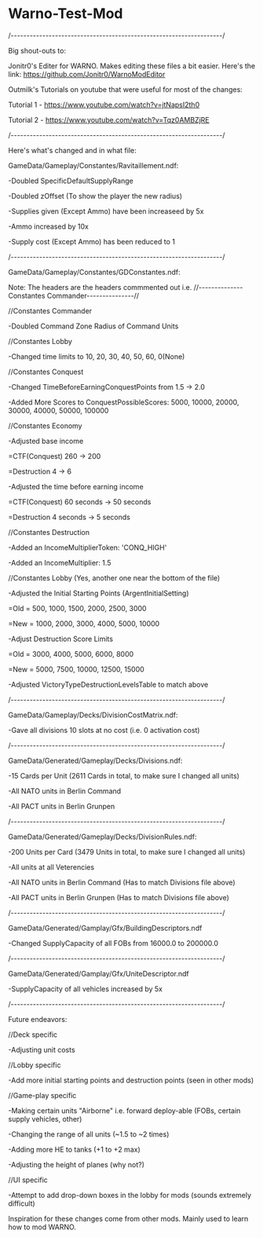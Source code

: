 # Warno-Test-Mod

/-------------------------------------------------------------------/

Big shout-outs to: 

Jonitr0's Editer for WARNO. Makes editing these files a bit easier. Here's the link: https://github.com/Jonitr0/WarnoModEditor

Outmilk's Tutorials on youtube that were useful for most of the changes:

Tutorial 1 - https://www.youtube.com/watch?v=jtNapsI2th0

Tutorial 2 - https://www.youtube.com/watch?v=Tqz0AMBZjRE

/-------------------------------------------------------------------/

Here's what's changed and in what file:

GameData/Gameplay/Constantes/Ravitaillement.ndf:

-Doubled SpecificDefaultSupplyRange

-Doubled zOffset (To show the player the new radius)

-Supplies given (Except Ammo) have been increaseed by 5x

-Ammo increased by 10x

-Supply cost (Except Ammo) has been reduced to 1

/-------------------------------------------------------------------/

GameData/Gameplay/Constantes/GDConstantes.ndf:

Note: The headers are the headers commmented out i.e. //--------------Constantes Commander---------------//

//Constantes Commander

-Doubled Command Zone Radius of Command Units

//Constantes Lobby

-Changed time limits to 10, 20, 30, 40, 50, 60, 0(None)

//Constantes Conquest

-Changed TimeBeforeEarningConquestPoints from 1.5 -> 2.0
 
-Added More Scores to ConquestPossibleScores: 5000, 10000, 20000, 30000, 40000, 50000, 100000

//Constantes Economy

-Adjusted base income

=CTF(Conquest) 260 -> 200
 
=Destruction 4 -> 6
 
-Adjusted the time before earning income

=CTF(Conquest) 60 seconds -> 50 seconds
 
=Destruction 4 seconds -> 5 seconds

//Constantes Destruction

-Added an IncomeMultiplierToken: 'CONQ_HIGH'
 
-Added an IncomeMultiplier: 1.5

//Constantes Lobby (Yes, another one near the bottom of the file)

-Adjusted the Initial Starting Points (ArgentInitialSetting)

=Old = 500, 1000, 1500, 2000, 2500, 3000
 
=New = 1000, 2000, 3000, 4000, 5000, 10000

-Adjust Destruction Score Limits

=Old = 3000, 4000, 5000, 6000, 8000
 
=New = 5000, 7500, 10000, 12500, 15000

-Adjusted VictoryTypeDestructionLevelsTable to match above

/-------------------------------------------------------------------/

GameData/Gameplay/Decks/DivisionCostMatrix.ndf:

-Gave all divisions 10 slots at no cost (i.e. 0 activation cost)

/-------------------------------------------------------------------/

GameData/Generated/Gameplay/Decks/Divisions.ndf:

-15 Cards per Unit (2611 Cards in total, to make sure I changed all units)

-All NATO units in Berlin Command

-All PACT units in Berlin Grunpen

/-------------------------------------------------------------------/

GameData/Generated/Gameplay/Decks/DivisionRules.ndf:

-200 Units per Card (3479 Units in total, to make sure I changed all units)

-All units at all Veterencies

-All NATO units in Berlin Command (Has to match Divisions file above)

-All PACT units in Berlin Grunpen (Has to match Divisions file above)

/-------------------------------------------------------------------/

GameData/Generated/Gamplay/Gfx/BuildingDescriptors.ndf

-Changed SupplyCapacity of all FOBs from 16000.0 to 200000.0

/-------------------------------------------------------------------/

GameData/Generated/Gamplay/Gfx/UniteDescriptor.ndf

-SupplyCapacity of all vehicles increased by 5x

/-------------------------------------------------------------------/

Future endeavors:

//Deck specific

-Adjusting unit costs

//Lobby specific

-Add more initial starting points and destruction points (seen in other mods)

//Game-play specific

-Making certain units "Airborne" i.e. forward deploy-able (FOBs, certain supply vehicles, other)

-Changing the range of all units (~1.5 to ~2 times)

-Adding more HE to tanks (+1 to +2 max)

-Adjusting the height of planes (why not?)

//UI specific

-Attempt to add drop-down boxes in the lobby for mods (sounds extremely difficult)

Inspiration for these changes come from other mods. Mainly used to learn how to mod WARNO.
